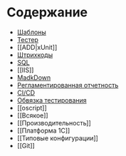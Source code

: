# Содержание

* [Шаблоны](Шаблоны.md)
* [Тестер](tester.md)
* [[ADD|xUnit]]
* [Штрихкоды](Штрихкоды.md)
* [SQL](SQL.md)
* [[IIS]]
* [MadkDown](md.md)
* [Регламентированная отчетность](РеглОтчетность.md)
* [CI/CD](Автосборки.md)
* [Обвязка тестирования](ОбвязкаТестирования.md)
* [[oscript]]
* [[Всякое]]
* [[Производительность]]
* [[Платформа 1С]]
* [[Типовые конфигурации]]
* [[Git]]